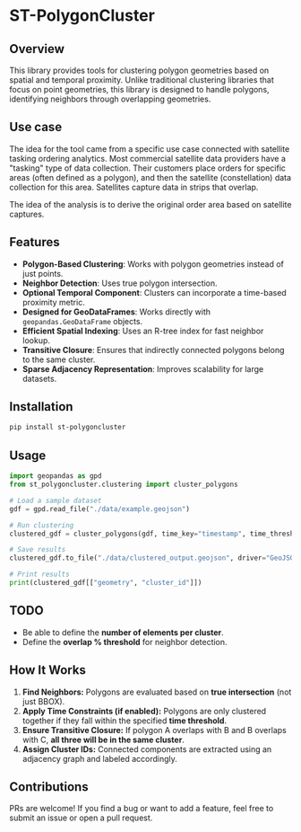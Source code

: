 # ST-PolygonCluster

## Overview
This library provides tools for clustering polygon geometries based on spatial and temporal proximity. Unlike traditional clustering libraries that focus on point geometries, this library is designed to handle polygons, identifying neighbors through overlapping geometries.

## Use case

The idea for the tool came from a specific use case connected with satellite tasking ordering analytics. Most commercial satellite data providers have a "tasking" type of data collection. Their customers place orders for specific areas (often defined as a polygon), and then the satellite (constellation) data collection for this area. Satellites capture data in strips that overlap.

The idea of the analysis is to derive the original order area based on satellite captures.

## Features
- **Polygon-Based Clustering**: Works with polygon geometries instead of just points.
- **Neighbor Detection**: Uses true polygon intersection.
- **Optional Temporal Component**: Clusters can incorporate a time-based proximity metric.
- **Designed for GeoDataFrames**: Works directly with `geopandas.GeoDataFrame` objects.
- **Efficient Spatial Indexing**: Uses an R-tree index for fast neighbor lookup.
- **Transitive Closure**: Ensures that indirectly connected polygons belong to the same cluster.
- **Sparse Adjacency Representation**: Improves scalability for large datasets.

## Installation
```bash
pip install st-polygoncluster
```

## Usage
```python
import geopandas as gpd
from st_polygoncluster.clustering import cluster_polygons

# Load a sample dataset
gdf = gpd.read_file("./data/example.geojson")

# Run clustering
clustered_gdf = cluster_polygons(gdf, time_key="timestamp", time_threshold=600)

# Save results
clustered_gdf.to_file("./data/clustered_output.geojson", driver="GeoJSON")

# Print results
print(clustered_gdf[["geometry", "cluster_id"]])
```

## TODO
- Be able to define the **number of elements per cluster**.
- Define the **overlap % threshold** for neighbor detection.

## How It Works
1. **Find Neighbors:** Polygons are evaluated based on **true intersection** (not just BBOX).
2. **Apply Time Constraints (if enabled):** Polygons are only clustered together if they fall within the specified **time threshold**.
3. **Ensure Transitive Closure:** If polygon A overlaps with B and B overlaps with C, **all three will be in the same cluster**.
4. **Assign Cluster IDs:** Connected components are extracted using an adjacency graph and labeled accordingly.

## Contributions
PRs are welcome! If you find a bug or want to add a feature, feel free to submit an issue or open a pull request.
